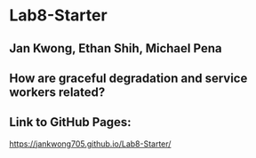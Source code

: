 # Lab8-Starter

## Jan Kwong, Ethan Shih, Michael Pena

## How are graceful degradation and service workers related? 

## Link to GitHub Pages:
https://jankwong705.github.io/Lab8-Starter/